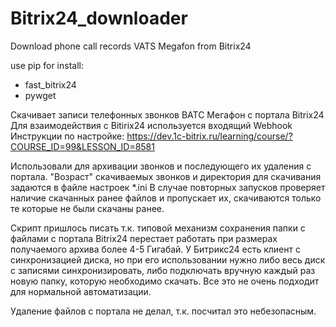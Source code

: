 # Bitrix24_downloader
Download phone call records VATS Megafon from Bitrix24

use pip for install:
- fast_bitrix24
- pywget

Скачивает записи телефонных звонков ВАТС Мегафон с портала Bitrix24
Для взаимодействия с Bitirix24 используется входящий Webhook
Инструкции по настройке: https://dev.1c-bitrix.ru/learning/course/?COURSE_ID=99&LESSON_ID=8581

Использовали для архивации звонков и последующего их удаления с портала.
"Возраст" скачиваемых звонков и директория для скачивания задаются в файле настроек *.ini
В случае повторных запусков проверяет наличие скачанных ранее файлов и пропускает их, 
скачиваются только те которые не были скачаны ранее.

Скрипт пришлось писать т.к. типовой механизм сохранения папки с файлами с портала Bitrix24 перестает работать 
при размерах получаемого архива более 4-5 Гигабай. У Битрикс24 есть клиент с синхронизацией диска, 
но при его использовании  нужно либо весь диск с записями синхронизировать,
либо подключать вручную каждый раз новую папку, которую необходимо скачать.
Все это не очень подходит для нормальной автоматизации.

Удаление файлов с портала не делал, т.к. посчитал это небезопасным.
